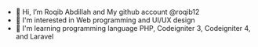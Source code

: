 - 👋 Hi, I’m Roqib Abdillah and My github account @roqib12
- 👀 I'm interested in Web programming and UI/UX design
- 💞️ I'm learning programming language PHP, Codeigniter 3, Codeigniter 4, and Laravel


<!---
roqib12/roqib12 is a ✨ special ✨ repository because its `README.md` (this file) appears on your GitHub profile.
You can click the Preview link to take a look at your changes.
- 🌱
- 📫 How to reach me 
--->

